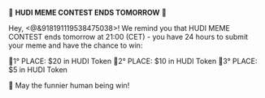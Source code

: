 <!--
TITOLO: Alarm near the end - 1 day before the end at 12:00 CET
CANALE: #memes
QUANDO: Wednesday, 10 UTC
-->

🚨 **HUDI MEME CONTEST ENDS TOMORROW** 🚨

Hey, <@&918191119538475038>!
We remind you that HUDI MEME CONTEST ends tomorrow at 21:00 (CET) - you have 24 hours to submit your meme and have the chance to win:

🥇1° PLACE: $20 in HUDI Token
🥈2° PLACE: $10 in HUDI Token
🥉3° PLACE: $5 in HUDI Token

🥳 May the funnier human being win!
